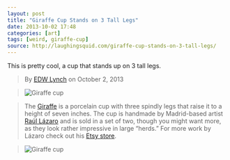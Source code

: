 ```yaml
---
layout: post
title: "Giraffe Cup Stands on 3 Tall Legs"
date: 2013-10-02 17:48
categories: [art]
tags: [weird, giraffe-cup]
source: http://laughingsquid.com/giraffe-cup-stands-on-3-tall-legs/
---
```

This is pretty cool, a cup that stands up on 3 tall legs.


> By [EDW Lynch](http://laughingsquid.com/author/edwlynch/ "EDW
> Lynch") on October 2, 2013

> ![Giraffe cup](http://laughingsquid.com/wp-content/uploads/2013/10/giraffe.jpg)

> The [Giraffe](http://www.etsy.com/listing/163435293/giraffe-cups-2x)
> is a porcelain cup with three spindly legs that raise it to a height
> of seven inches. The cup is handmade by Madrid-based artist
> [Raúl Lázaro](http://www.escueladecebras.com) and is sold in a set
> of two, though you might want more, as they look rather impressive
> in large “herds.” For more work by Lázaro check out his
> [Etsy store](http://www.etsy.com/shop/escueladecebras).

> ![Giraffe cup](http://laughingsquid.com/wp-content/uploads/2013/10/il_fullxfull.504336005_596o-640x477.jpg)

